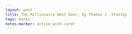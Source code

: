 ```yaml
---
layout: post
title: The Millionaire Next Door, by Thomas J. Stanley
tags: books
notes-marker: active-with-caret
---
```

